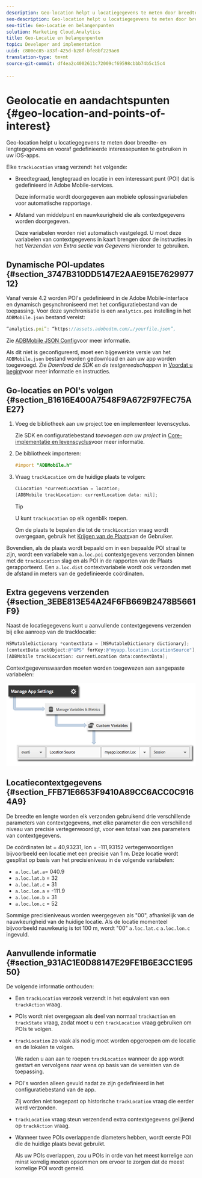 ```yaml
---
description: Geo-location helpt u locatiegegevens te meten door breedte- en lengtegegevens en vooraf gedefinieerde interessepunten te gebruiken in uw iOS-apps.
seo-description: Geo-location helpt u locatiegegevens te meten door breedte- en lengtegegevens en vooraf gedefinieerde interessepunten te gebruiken in uw iOS-apps.
seo-title: Geo-Locatie en belangenpunten
solution: Marketing Cloud,Analytics
title: Geo-Locatie en belangenpunten
topic: Developer and implementation
uuid: c800ec85-a33f-425d-b28f-bfe8bf229ae8
translation-type: tm+mt
source-git-commit: df4ea2c4002611c72009cf69598cbbb74b5c15c4

---
```



# Geolocatie en aandachtspunten {#geo-location-and-points-of-interest}

Geo-location helpt u locatiegegevens te meten door breedte- en lengtegegevens en vooraf gedefinieerde interessepunten te gebruiken in uw iOS-apps.

Elke `trackLocation` vraag verzendt het volgende:

* Breedtegraad, lengtegraad en locatie in een interessant punt (POI) dat is gedefinieerd in Adobe Mobile-services.

   Deze informatie wordt doorgegeven aan mobiele oplossingvariabelen voor automatische rapportage.

* Afstand van middelpunt en nauwkeurigheid die als contextgegevens worden doorgegeven.

   Deze variabelen worden niet automatisch vastgelegd. U moet deze variabelen van contextgegevens in kaart brengen door de instructies in het *Verzenden van Extra sectie van Gegevens* hieronder te gebruiken.

## Dynamische POI-updates {#section_3747B310DD5147E2AAE915E762997712}

Vanaf versie 4.2 worden POI&#39;s gedefinieerd in de Adobe Mobile-interface en dynamisch gesynchroniseerd met het configuratiebestand van de toepassing. Voor deze synchronisatie is een `analytics.poi` instelling in het `ADBMobile.json` bestand vereist:

```js
“analytics.poi”: “https://assets.adobedtm.com/…/yourfile.json”,
```

Zie [ADBMobile JSON Config](/help/ios/configuration/json-config/json-config.md)voor meer informatie.

Als dit niet is geconfigureerd, moet een bijgewerkte versie van het `ADBMobile.json` bestand worden gedownload en aan uw app worden toegevoegd. Zie *Download de SDK en de testgereedschappen* in [Voordat u begint](/help/ios/getting-started/requirements.md)voor meer informatie en instructies.

## Go-locaties en POI&#39;s volgen {#section_B1616E400A7548F9A672F97FEC75AE27}

1. Voeg de bibliotheek aan uw project toe en implementeer levenscyclus.

   Zie SDK en configuratiebestand *toevoegen aan uw project* in [Core-implementatie en levenscyclus](/help/ios/getting-started/dev-qs.md)voor meer informatie.
1. De bibliotheek importeren:

   ```objective-c
   #import "ADBMobile.h"
   ```

1. Vraag `trackLocation` om de huidige plaats te volgen:

   ```objective-c
   CLLocation *currentLocation = location; 
   [ADBMobile trackLocation: currentLocation data: nil]; 
   ```

   >[!TIP]
   >
   >U kunt `trackLocation` op elk ogenblik roepen.

   Om de plaats te bepalen die tot de `trackLocation` vraag wordt overgegaan, gebruik het [Krijgen van de Plaats](https://developer.apple.com/Library/ios/documentation/UserExperience/Conceptual/LocationAwarenessPG/CoreLocation/CoreLocation.html)van de Gebruiker.

Bovendien, als de plaats wordt bepaald om in een bepaalde POI straal te zijn, wordt een variabele van `a.loc.poi` contextgegevens verzonden binnen met de `trackLocation` slag en als POI in de rapporten van de Plaats gerapporteerd. Een `a.loc.dist` contextvariabele wordt ook verzonden met de afstand in meters van de gedefinieerde coördinaten.

## Extra gegevens verzenden {#section_3EBE813E54A24F6FB669B2478B5661F9}

Naast de locatiegegevens kunt u aanvullende contextgegevens verzenden bij elke aanroep van de tracklocatie:

```objective-c
NSMutableDictionary *contextData = [NSMutableDictionary dictionary]; 
[contextData setObject:@"GPS" forKey:@"myapp.location.LocationSource"]; 
[ADBMobile trackLocation: currentLocation data:contextData];
```

Contextgegevenswaarden moeten worden toegewezen aan aangepaste variabelen:

![](assets/map-location-context-data.png)

## Locatiecontextgegevens {#section_FFB71E6653F9410A89CC6ACC0C9164A9}

De breedte en lengte worden elk verzonden gebruikend drie verschillende parameters van contextgegevens, met elke parameter die een verschillend niveau van precisie vertegenwoordigt, voor een totaal van zes parameters van contextgegevens.

De coördinaten lat = 40,93231, lon = -111,93152 vertegenwoordigen bijvoorbeeld een locatie met een precisie van 1 m. Deze locatie wordt gesplitst op basis van het precisieniveau in de volgende variabelen:

* `a.loc.lat.a`= 040.9
* `a.loc.lat.b` = 32
* `a.loc.lat.c` = 31
* `a.loc.lon.a` = -111.9
* `a.loc.lon.b` = 31
* `a.loc.lon.c` = 52

Sommige precisieniveaus worden weergegeven als &quot;00&quot;, afhankelijk van de nauwkeurigheid van de huidige locatie. Als de locatie momenteel bijvoorbeeld nauwkeurig is tot 100 m, wordt &quot;00&quot; `a.loc.lat.c` `a.loc.lon.c` ingevuld.

## Aanvullende informatie {#section_931AC1E0D88147E29FE1B6E3CC1E9550}

De volgende informatie onthouden:

* Een `trackLocation` verzoek verzendt in het equivalent van een `trackAction` vraag.

* POIs wordt niet overgegaan als deel van normaal `trackAction` en `trackState` vraag, zodat moet u een `trackLocation` vraag gebruiken om POIs te volgen.

* `trackLocation` zo vaak als nodig moet worden opgeroepen om de locatie en de lokalen te volgen.

   We raden u aan aan te roepen `trackLocation` wanneer de app wordt gestart en vervolgens naar wens op basis van de vereisten van de toepassing.

* POI&#39;s worden alleen gevuld nadat ze zijn gedefinieerd in het configuratiebestand van de app.

   Zij worden niet toegepast op historische `trackLocation` vraag die eerder werd verzonden.
* `trackLocation` vraag steun verzendend extra contextgegevens gelijkend op `trackAction` vraag.

* Wanneer twee POIs overlappende diameters hebben, wordt eerste POI die de huidige plaats bevat gebruikt.

   Als uw POIs overlappen, zou u POIs in orde van het meest korrelige aan minst korrelig moeten opsommen om ervoor te zorgen dat de meest korrelige POI wordt gemeld.

